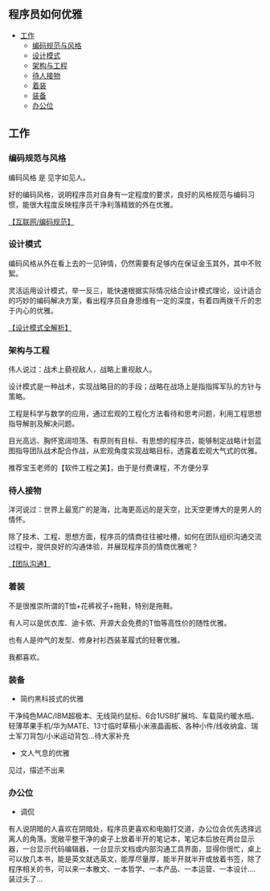 程序员如何优雅
----

<!-- TOC -->

- [工作](#工作)
    - [编码规范与风格](#编码规范与风格)
    - [设计模式](#设计模式)
    - [架构与工程](#架构与工程)
    - [待人接物](#待人接物)
    - [着装](#着装)
    - [装备](#装备)
    - [办公位](#办公位)

<!-- /TOC -->

## 工作

### 编码规范与风格

编码风格 是 见字如见人。

好的编码风格，说明程序员对自身有一定程度的要求，良好的风格规范与编码习惯，能很大程度反映程序员干净利落精致的外在优雅。

[【互联网/编码规范】](http://www.9ong.com/#/互联网/编码规范/)

### 设计模式

编码风格从外在看上去的一见钟情，仍然需要有足够内在保证金玉其外，其中不败絮。

灵活运用设计模式，举一反三，能快速根据实际情况结合设计模式理论，设计适合的巧妙的编码解决方案，看出程序员自身思维有一定的深度，有着四两拨千斤的忠于内心的优雅。

[【设计模式全解析】](http://www.9ong.com/#/互联网/设计模式/)

### 架构与工程

伟人说过：战术上藐视敌人，战略上重视敌人。

设计模式是一种战术，实现战略目的的手段；战略在战场上是指指挥军队的方针与策略。

工程是科学与数学的应用，通过宏观的工程化方法看待和思考问题，利用工程思想指导解剖及解决问题。

目光高远、胸怀宽阔坦荡、有原则有目标、有思想的程序员，能够制定战略计划蓝图指导团队战术配合作战，从宏观角度实现战略目标，透露着宏观大气式的优雅。

推荐宝玉老师的【软件工程之美】，由于是付费课程，不方便分享

### 待人接物

洋河说过：世界上最宽广的是海，比海更高远的是天空，比天空更博大的是男人的情怀。

除了技术、工程、思想方面，程序员的情商往往被吐槽，如何在团队组织沟通交流过程中，提供良好的沟通体验，并展现程序员的情商优雅呢？

[【团队沟通】](https://zhuanlan.zhihu.com/p/74080695)


### 着装

不是很推崇所谓的T恤+花裤衩子+拖鞋，特别是拖鞋。

有人可以是优衣库、迪卡侬、开源大会免费的T恤等高性价的随性优雅。

也有人是帅气的发型、修身衬衫西装革履式的轻奢优雅。

我都喜欢。

### 装备

- 简约黑科技式的优雅

干净纯色MAC/IBM超极本、无线简约鼠标、6合1USB扩展坞、车载简约暖水瓶、轻薄苹果手机/华为MATE、13寸临时草稿小米液晶画板、各种小件/线收纳盒、瑞士军刀背包/小米运动背包...待大家补充

- 文人气息的优雅

见过，描述不出来

### 办公位

- 调侃

有人说阴暗的人喜欢在阴暗处，程序员更喜欢和电脑打交道，办公位会优先选择远离人的角落。宽敞平整干净的桌子上放着半开的笔记本，笔记本后放在两台显示器，一台显示代码编辑器，一台显示文档或内部沟通工具界面，显得你很忙，桌上可以放几本书，能是英文就选英文，能厚尽量厚，能半开就半开或放着书签，除了程序相关的书，可以来一本散文、一本哲学、一本产品、一本运营、一本设计....装过头了...


